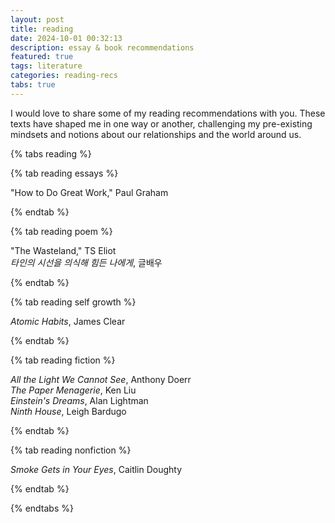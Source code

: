 ```yaml
---
layout: post
title: reading
date: 2024-10-01 00:32:13
description: essay & book recommendations
featured: true
tags: literature
categories: reading-recs
tabs: true
---
```


I would love to share some of my reading recommendations with you. These texts have shaped me in one way or another, challenging my pre-existing mindsets and notions about our relationships and the world around us.


{% tabs reading %}

{% tab reading essays %}

"How to Do Great Work," Paul Graham

{% endtab %}

{% tab reading poem %}

"The Wasteland," TS Eliot
<br>_타인의 시선을 의식해 힘든 나에게_, 글배우

{% endtab %}

{% tab reading self growth %}

_Atomic Habits_, James Clear

{% endtab %}

{% tab reading fiction %}

_All the Light We Cannot See_, Anthony Doerr
<br>_The Paper Menagerie_, Ken Liu
<br>_Einstein's Dreams_, Alan Lightman
<br>_Ninth House_, Leigh Bardugo

{% endtab %}

{% tab reading nonfiction %}

_Smoke Gets in Your Eyes_, Caitlin Doughty

{% endtab %}

{% endtabs %}
